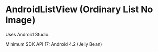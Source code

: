 # AndroidListView (Ordinary List No Image)

Uses Android Studio.

Minimum SDK API 17: Android 4.2 (Jelly Bean)
